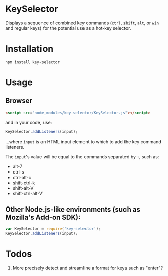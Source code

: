 # KeySelector

Displays a sequence of combined key commands (`ctrl`, `shift`, `alt`, or
`win` and regular keys) for the potential use as a hot-key selector.

# Installation

`npm install key-selector`

# Usage

## Browser

```html
<script src="node_modules/key-selector/KeySelector.js"></script>
```

and in your code, use:

```js
KeySelector.addListeners(input);
```

...where `input` is an HTML input element to which to add the key command listeners.

The `input`'s value will be equal to the commands separated by `+`, such as:

- alt-7
- ctrl-s
- ctrl-alt-c
- shift-ctrl-k
- shift-alt-V
- shift-ctrl-alt-V

## Other Node.js-like environments (such as Mozilla's Add-on SDK):

```js
var KeySelector = require('key-selector');
KeySelector.addListeners(input);
```

# Todos

1. More precisely detect and streamline a format for keys such as "enter"?
